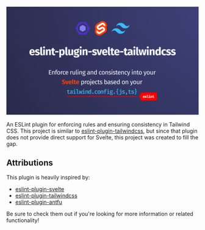 ![Logo](.github/logo.png)

An ESLint plugin for enforcing rules and ensuring consistency in Tailwind CSS.
This project is similar to [eslint-plugin-tailwindcss](https://github.com/francoismassart/eslint-plugin-tailwindcss),
but since that plugin does not provide direct support for Svelte, this project
was created to fill the gap.

## Attributions

This plugin is heavily inspired by:

- [eslint-plugin-svelte](https://github.com/sveltejs/eslint-plugin-svelte)
- [eslint-plugin-tailwindcss](https://github.com/francoismassart/eslint-plugin-tailwindcss)
- [eslint-plugin-antfu](https://github.com/antfu/eslint-plugin-antfu)

Be sure to check them out if you're looking for more information or related functionality!

